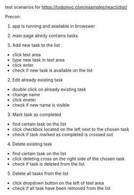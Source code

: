 test scenarios for https://todomvc.com/examples/react/dist/

Precon: 
  1. app is running and available in browswer
  2. main page alredy contains tasks



1. Add new task to the list
  - click text area
  - type new task in text area
  - click enter
  - check if new task is available on the list

2. Edit already existing task
  - double click on already existing task
  - change name
  - click eneter
  - check if new name is visible

3. Mark task as completed
  - find certain task on the list
  - click checkbox located on the left next to the chosen task
  - check if task marked as completed is crossed out

4. Delete existing task
  - find certain task on the list
  - click deleting cross on the right side of the chosen task
  - check if task is deleted from the list

5. Delete all tasks from the list
  - click dropdown button on the left of text area
  - check if all task have been removed from the list
  
